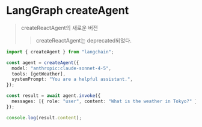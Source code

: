 # LangGraph createAgent

> createReactAgent의 새로운 버전
>
> > createReactAgent는 deprecated되었다.

```ts
import { createAgent } from "langchain";

const agent = createAgent({
  model: "anthropic:claude-sonnet-4-5",
  tools: [getWeather],
  systemPrompt: "You are a helpful assistant.",
});

const result = await agent.invoke({
  messages: [{ role: "user", content: "What is the weather in Tokyo?" }],
});

console.log(result.content);
```
